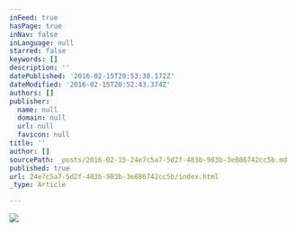 ```yaml
---
inFeed: true
hasPage: true
inNav: false
inLanguage: null
starred: false
keywords: []
description: ''
datePublished: '2016-02-15T20:53:38.172Z'
dateModified: '2016-02-15T20:52:43.374Z'
authors: []
publisher:
  name: null
  domain: null
  url: null
  favicon: null
title: ''
author: []
sourcePath: _posts/2016-02-15-24e7c5a7-5d2f-483b-983b-3e886742cc5b.md
published: true
url: 24e7c5a7-5d2f-483b-983b-3e886742cc5b/index.html
_type: Article

---
```

![](https://the-grid-user-content.s3-us-west-2.amazonaws.com/939e0f92-83e4-49ec-b18d-5125bce95590.png)